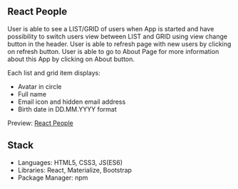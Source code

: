 ## React People

User is able to see a LIST/GRID of users when App is started and have possibility to switch users view between LIST and GRID using view change button in the header.
User is able to refresh page with new users by clicking on refresh button.
User is able to go to About Page for more information about this App by clicking on About button.

Each list and grid item displays:

* Avatar in circle
* Full name
* Email icon and hidden email address
* Birth date in DD.MM.YYYY format

Preview: [React People](https://nenaddimitrijevic89.github.io/React-People/)

## Stack

* Languages: HTML5, CSS3, JS(ES6)
* Libraries: React, Materialize, Bootstrap
* Package Manager: npm

